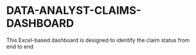 # DATA-ANALYST-CLAIMS-DASHBOARD
This Excel-based dashboard is designed to identify the claim status from end to end 
